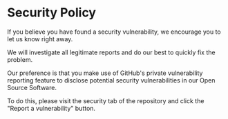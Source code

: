 # Security Policy
If you believe you have found a security vulnerability, we encourage you to let us know right away.

We will investigate all legitimate reports and do our best to quickly fix the problem.

Our preference is that you make use of GitHub's private vulnerability reporting feature to disclose potential security vulnerabilities in our Open Source Software.

To do this, please visit the security tab of the repository and click the "Report a vulnerability" button.
